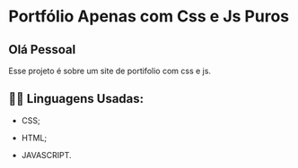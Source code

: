 # Portfólio Apenas com Css e Js Puros

## Olá Pessoal

Esse projeto é sobre um site de portifolio com css e js.


## 👩‍💻 Linguagens Usadas:
* CSS;

* HTML;

* JAVASCRIPT.
